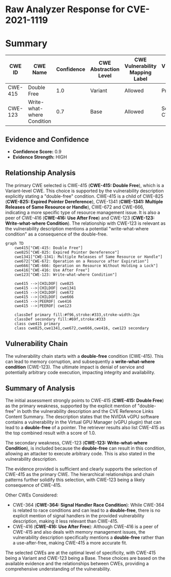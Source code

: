 # Raw Analyzer Response for CVE-2021-1119

# Summary
| CWE ID | CWE Name | Confidence | CWE Abstraction Level | CWE Vulnerability Mapping Label | CWE-Vulnerability Mapping Notes |
|---|---|---|---|---|---|
| CWE-415 | Double Free | 1.0 | Variant | Allowed | Primary CWE |
| CWE-123 | Write-what-where Condition | 0.7 | Base | Allowed | Secondary CWE |

## Evidence and Confidence

*   **Confidence Score:** 0.9
*   **Evidence Strength:** HIGH

## Relationship Analysis
The primary CWE selected is CWE-415 (**CWE-415: Double Free**), which is a Variant-level CWE. This choice is supported by the vulnerability description explicitly stating a "double-free" condition. CWE-415 is a child of CWE-825 (**CWE-825: Expired Pointer Dereference**), CWE-1341 (**CWE-1341: Multiple Releases of Same Resource or Handle**), CWE-672 and CWE-666, indicating a more specific type of resource management issue. It is also a peer of CWE-416 (**CWE-416: Use After Free**) and CWE-123 (**CWE-123: Write-what-where Condition**). The relationship with CWE-123 is relevant as the vulnerability description mentions a potential "write-what-where condition" as a consequence of the double-free.

```mermaid
graph TD
    cwe415["CWE-415: Double Free"]
    cwe825["CWE-825: Expired Pointer Dereference"]
    cwe1341["CWE-1341: Multiple Releases of Same Resource or Handle"]
    cwe672["CWE-672: Operation on a Resource after Expiration"]
    cwe666["CWE-666: Operation on Resource Without Holding a Lock"]
    cwe416["CWE-416: Use After Free"]
    cwe123["CWE-123: Write-what-where Condition"]
    
    cwe415 -->|CHILDOF| cwe825
    cwe415 -->|CHILDOF| cwe1341
    cwe415 -->|CHILDOF| cwe672
    cwe415 -->|CHILDOF| cwe666
    cwe415 -->|PEEROF| cwe416
    cwe415 -->|PEEROF| cwe123
    
    classDef primary fill:#f96,stroke:#333,stroke-width:2px
    classDef secondary fill:#69f,stroke:#333
    class cwe415 primary
    class cwe825,cwe1341,cwe672,cwe666,cwe416, cwe123 secondary
```

## Vulnerability Chain
The vulnerability chain starts with a **double-free** condition (CWE-415). This can lead to memory corruption, and subsequently a **write-what-where condition** (CWE-123). The ultimate impact is denial of service and potentially arbitrary code execution, impacting integrity and availability.

## Summary of Analysis
The initial assessment strongly points to CWE-415 (**CWE-415: Double Free**) as the primary weakness, supported by the explicit mention of "double-free" in both the vulnerability description and the CVE Reference Links Content Summary. The description states that the NVIDIA vGPU software contains a vulnerability in the Virtual GPU Manager (vGPU plugin) that can lead to a **double-free** of a pointer. The retriever results also list CWE-415 as the top combined result with a score of 1.0.

The secondary weakness, CWE-123 (**CWE-123: Write-what-where Condition**), is included because the **double-free** can result in this condition, allowing an attacker to execute arbitrary code. This is also stated in the vulnerability description.

The evidence provided is sufficient and clearly supports the selection of CWE-415 as the primary CWE. The hierarchical relationships and chain patterns further solidify this selection, with CWE-123 being a likely consequence of CWE-415.

Other CWEs Considered:

*   CWE-364 (**CWE-364: Signal Handler Race Condition**): While CWE-364 is related to race conditions and can lead to a **double-free**, there is no explicit mention of signal handlers in the provided vulnerability description, making it less relevant than CWE-415.
*   CWE-416 (**CWE-416: Use After Free**): Although CWE-416 is a peer of CWE-415 and also deals with memory management issues, the vulnerability description specifically mentions a **double-free** rather than a use-after-free, making CWE-415 a more accurate fit.

The selected CWEs are at the optimal level of specificity, with CWE-415 being a Variant and CWE-123 being a Base. These choices are based on the available evidence and the relationships between CWEs, providing a comprehensive understanding of the vulnerability.
